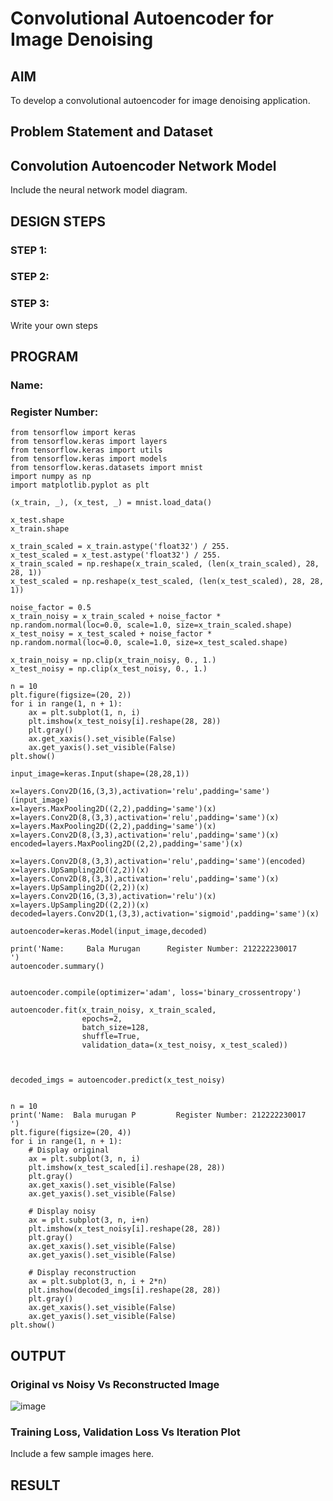 # Convolutional Autoencoder for Image Denoising

## AIM

To develop a convolutional autoencoder for image denoising application.

## Problem Statement and Dataset

## Convolution Autoencoder Network Model

Include the neural network model diagram.

## DESIGN STEPS

### STEP 1:

### STEP 2:

### STEP 3:

Write your own steps

## PROGRAM
### Name:
### Register Number:

```
from tensorflow import keras
from tensorflow.keras import layers
from tensorflow.keras import utils
from tensorflow.keras import models
from tensorflow.keras.datasets import mnist
import numpy as np
import matplotlib.pyplot as plt
```
```
(x_train, _), (x_test, _) = mnist.load_data()
```
```
x_test.shape
x_train.shape
```
```
x_train_scaled = x_train.astype('float32') / 255.
x_test_scaled = x_test.astype('float32') / 255.
x_train_scaled = np.reshape(x_train_scaled, (len(x_train_scaled), 28, 28, 1))
x_test_scaled = np.reshape(x_test_scaled, (len(x_test_scaled), 28, 28, 1))
```
```
noise_factor = 0.5
x_train_noisy = x_train_scaled + noise_factor * np.random.normal(loc=0.0, scale=1.0, size=x_train_scaled.shape)
x_test_noisy = x_test_scaled + noise_factor * np.random.normal(loc=0.0, scale=1.0, size=x_test_scaled.shape)

x_train_noisy = np.clip(x_train_noisy, 0., 1.)
x_test_noisy = np.clip(x_test_noisy, 0., 1.)
```
```
n = 10
plt.figure(figsize=(20, 2))
for i in range(1, n + 1):
    ax = plt.subplot(1, n, i)
    plt.imshow(x_test_noisy[i].reshape(28, 28))
    plt.gray()
    ax.get_xaxis().set_visible(False)
    ax.get_yaxis().set_visible(False)
plt.show()
```
```
input_image=keras.Input(shape=(28,28,1))

x=layers.Conv2D(16,(3,3),activation='relu',padding='same')(input_image)
x=layers.MaxPooling2D((2,2),padding='same')(x)
x=layers.Conv2D(8,(3,3),activation='relu',padding='same')(x)
x=layers.MaxPooling2D((2,2),padding='same')(x)
x=layers.Conv2D(8,(3,3),activation='relu',padding='same')(x)
encoded=layers.MaxPooling2D((2,2),padding='same')(x)

x=layers.Conv2D(8,(3,3),activation='relu',padding='same')(encoded)
x=layers.UpSampling2D((2,2))(x)
x=layers.Conv2D(8,(3,3),activation='relu',padding='same')(x)
x=layers.UpSampling2D((2,2))(x)
x=layers.Conv2D(16,(3,3),activation='relu')(x)
x=layers.UpSampling2D((2,2))(x)
decoded=layers.Conv2D(1,(3,3),activation='sigmoid',padding='same')(x)

autoencoder=keras.Model(input_image,decoded)
```
```
print('Name:     Bala Murugan      Register Number: 212222230017       ')
autoencoder.summary()
```
```

autoencoder.compile(optimizer='adam', loss='binary_crossentropy')
```
```
autoencoder.fit(x_train_noisy, x_train_scaled,
                epochs=2,
                batch_size=128,
                shuffle=True,
                validation_data=(x_test_noisy, x_test_scaled))
```
```


decoded_imgs = autoencoder.predict(x_test_noisy)
```
```

n = 10
print('Name:  Bala murugan P         Register Number: 212222230017       ')
plt.figure(figsize=(20, 4))
for i in range(1, n + 1):
    # Display original
    ax = plt.subplot(3, n, i)
    plt.imshow(x_test_scaled[i].reshape(28, 28))
    plt.gray()
    ax.get_xaxis().set_visible(False)
    ax.get_yaxis().set_visible(False)

    # Display noisy
    ax = plt.subplot(3, n, i+n)
    plt.imshow(x_test_noisy[i].reshape(28, 28))
    plt.gray()
    ax.get_xaxis().set_visible(False)
    ax.get_yaxis().set_visible(False)

    # Display reconstruction
    ax = plt.subplot(3, n, i + 2*n)
    plt.imshow(decoded_imgs[i].reshape(28, 28))
    plt.gray()
    ax.get_xaxis().set_visible(False)
    ax.get_yaxis().set_visible(False)
plt.show()
```


## OUTPUT

### Original vs Noisy Vs Reconstructed Image

![image](https://github.com/user-attachments/assets/d486a503-45fe-4f6b-977c-b90ce72e4e4e)




### Training Loss, Validation Loss Vs Iteration Plot

Include a few sample images here.



## RESULT
